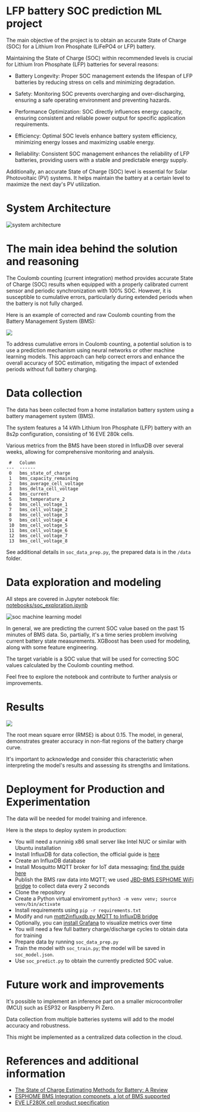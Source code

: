 # LFP battery SOC prediction ML project

The main objective of the project is to obtain an accurate State of Charge (SOC) for a Lithium Iron Phosphate (LiFePO4 or LFP) battery.


Maintaining the State of Charge (SOC) within recommended levels is crucial for Lithium Iron Phosphate (LFP) batteries for several reasons:

- Battery Longevity: Proper SOC management extends the lifespan of LFP batteries by reducing stress on cells and minimizing degradation.

- Safety: Monitoring SOC prevents overcharging and over-discharging, ensuring a safe operating environment and preventing hazards.

- Performance Optimization: SOC directly influences energy capacity, ensuring consistent and reliable power output for specific application requirements.

- Efficiency: Optimal SOC levels enhance battery system efficiency, minimizing energy losses and maximizing usable energy.

- Reliability: Consistent SOC management enhances the reliability of LFP batteries, providing users with a stable and predictable energy supply.

Additionally, an accurate State of Charge (SOC) level is essential for Solar Photovoltaic (PV) systems. It helps maintain the battery at a certain level to maximize the next day's PV utilization.

# System Architecture

![system architecture](docs/SOC-system-diagram.svg)

# The main idea behind the solution and reasoning

The Coulomb counting (current integration) method provides accurate State of Charge (SOC) results when equipped with a properly calibrated current sensor and periodic synchronization with 100% SOC. However, it is susceptible to cumulative errors, particularly during extended periods when the battery is not fully charged.

Here is an example of corrected and raw Coulomb counting from the Battery Management System (BMS):

![](https://github.com/alexdatadesign/lfp_soc_ml/blob/copy_from_prod/docs/Screenshot%202023-11-20%20at%2017.59.36.png)


To address cumulative errors in Coulomb counting, a potential solution is to use a prediction mechanism using neural networks or other machine learning models. This approach can help correct errors and enhance the overall accuracy of SOC estimation, mitigating the impact of extended periods without full battery charging.

# Data collection

The data has been collected from a home installation battery system using a battery management system (BMS).

The system features a 14 kWh Lithium Iron Phosphate (LFP) battery with an 8s2p configuration, consisting of 16 EVE 280k cells.

Various metrics from the BMS have been stored in InfluxDB over several weeks, allowing for comprehensive monitoring and analysis.

```
 #   Column
---  ------
 0   bms_state_of_charge
 1   bms_capacity_remaining
 2   bms_average_cell_voltage
 3   bms_delta_cell_voltage
 4   bms_current
 5   bms_temperature_2
 6   bms_cell_voltage_1
 7   bms_cell_voltage_2
 8   bms_cell_voltage_3
 9   bms_cell_voltage_4
 10  bms_cell_voltage_5
 11  bms_cell_voltage_6
 12  bms_cell_voltage_7
 13  bms_cell_voltage_8
```

See additional details in `soc_data_prep.py`, the prepared data is in the `/data` folder.

# Data exploration and modeling

All steps are covered in Jupyter notebook file: [notebooks/soc_exploration.ipynb](https://github.com/alexdatadesign/lfp_soc_ml/blob/main/notebooks/soc_exploration.ipynb)


![soc machine learning model](docs/SOC_Model.svg)

In general, we are predicting the current SOC value based on the past 15 minutes of BMS data. So, partially, it's a time series problem involving current battery state measurements. XGBoost has been used for modeling, along with some feature engineering.

The target variable is a SOC value that will be used for correcting SOC values calculated by the Coulomb counting method.

Feel free to explore the notebook and contribute to further analysis or improvements.

# Results

![](https://github.com/alexdatadesign/lfp_soc_ml/blob/main/docs/Screenshot%202023-11-20%20at%2017.20.47.png)

The root mean square error (RMSE) is about 0.15. The model, in general, demonstrates greater accuracy in non-flat regions of the battery charge curve.

It's important to acknowledge and consider this characteristic when interpreting the model's results and assessing its strengths and limitations.

# Deployment for Production and Experimentation

The data will be needed for model training and inference.

Here is the steps to deploy system in production:

- You will need a runninig x86 small server like Intel NUC or similar with Ubuntu installation
- Install InfluxDB for data collection, the official guide is [here](https://docs.influxdata.com/influxdb/v1/introduction/install/)
- Create an InfluxDB database
- Install Mosquitto MQTT broker for IoT data messaging; [find the guide here](https://linux.how2shout.com/how-to-install-mosquitto-in-ubuntu-22-04-or-20-04-lts/)
- Publish the BMS raw data into MQTT; we used [JBD-BMS ESPHOME WiFi bridge](https://github.com/syssi/esphome-jbd-bms) to collect data every 2 seconds
- Clone the repository
- Create a Python virtual enviroment `python3 -m venv venv; source venv/bin/activate`
- Install requirements using `pip -r requirements.txt`
- Modify and run [mqtt2influxdb.py MQTT to InfluxDB bridge](https://github.com/alexdatadesign/lfp_soc_ml/mqtt2influxdb/mqtt2influxdb.py)
- Optionally, you can [install Grafana](https://grafana.com/docs/grafana/latest/setup-grafana/installation/debian/) to visualize metrics over time
- You will need a few full battery charge/discharge cycles to obtain data for training
- Prepare data by running `soc_data_prep.py`
- Train the model with `soc_train.py`; the model will be saved in `soc_model.json`.
- Use `soc_predict.py` to obtain the currently predicted SOC value.




# Future work and improvements

It's possible to implement an inference part on a smaller microcontroller (MCU) such as ESP32 or Raspberry Pi Zero.

Data collection from multiple batteries systems will add to the model accuracy and robustness.

This might be implemented as a centralized data collection in the cloud.

# References and additional information

- [The State of Charge Estimating Methods for Battery: A Review](https://www.hindawi.com/journals/isrn/2013/953792/)
- [ESPHOME BMS Integration componets, a lot of BMS supported](https://github.com/syssi?tab=repositories)
- [EVE LF280K cell product specification](https://www.imrbatteries.com/content/eve_LF280K.pdf)
